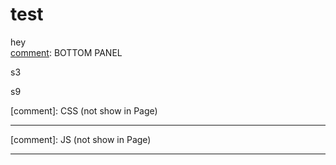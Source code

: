 [comment]: MENU
# test
hey<br>
[comment]: BOTTOM PANEL
<div class="w3-container">
    <div class="w3-row">
    <div class="w3-col s3 w3-green w3-right">
        <p>s3</p>
    </div>
    <div class="w3-col s9 w3-dark-grey w3-left">
        <p>s9</p>
    </div>
    </div>
</div>
[comment]: CSS (not show in Page)
<hr>
<meta name="viewport" content="width=device-width, initial-scale=1">
<link rel="stylesheet" href="css/w3.css">
[comment]: JS (not show in Page)
<hr>
<script src="https://ajax.googleapis.com/ajax/libs/jquery/3.4.0/jquery.min.js"></script>
<script src="js/app.js"></script>



